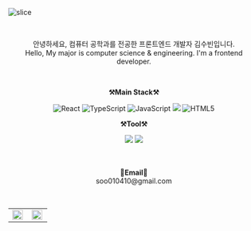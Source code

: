 ![slice](https://capsule-render.vercel.app/api?type=slice&color=auto&height=200&text=Hello&fontAlign=70&rotate=13&fontAlignY=25&desc=I'm%20Subin%20Kim.&descAlign=60&descAlignY=44)

<br>

<p align="center">
    안녕하세요,    
    컴퓨터 공학과를 전공한 프론트엔드 개발자 김수빈입니다.      
   <br/>
    Hello,
    My major is computer science & engineering.      
    I'm a frontend developer.      
</p>

<br>

<p align="center">
    <Strong>⚒️Main Stack⚒️</Strong><br>
</p>

<p align="center" display="inline-block">
    <img src="https://img.shields.io/badge/React-61DAFB?style=for-the-badge&logo=React&logoColor=black" alt="React"/> <img src="https://img.shields.io/badge/TypeScript-3178C6?style=for-the-badge&logo=TypeScript&logoColor=white" alt="TypeScript"/> <img src="https://img.shields.io/badge/JavaScript-F7DF1E?style=for-the-badge&logo=JavaScript&logoColor=black" alt="JavaScript"/> <img src="https://img.shields.io/badge/CSS-1572B6?style=for-the-badge&logo=css3&logoColor=white"/> <img src="https://img.shields.io/badge/HTML5-E34F26?style=for-the-badge&logo=HTML5&logoColor=white" alt="HTML5"/>
</p>

<p align="center">
    <Strong>⚒️Tool⚒️</Strong><br>
</p>

<p align="center" display="inline-block">
    <img src="https://img.shields.io/badge/Git-F05032?style=for-the-badge&logo=Git&logoColor=white"/> <img src="https://img.shields.io/badge/GitHub-181717?style=for-the-badge&logo=GitHub&logoColor=white"/>
</p>

<p align="center">
<br><br>
<Strong>📧Email📧</Strong><br>soo010410@gmail.com<br>

</p>

<br>

<div align="center">
<table>
    <tr>
      <td align="top" width="50%">
      <img src="https://github-readme-stats.vercel.app/api?username=green-study&count_private=true&show_icons=true&theme=buefy&hide_border=true" align="left" style="width: 95%" />
      </td>
      <td align="top" width="50%">
        <img src="https://github-readme-stats.vercel.app/api/top-langs/?username=green-study&hide=jupyter%20notebook&layout=compact&hide_border=true" align="left" style="width: 95%" />
      </td>
    </tr>
  </table>
    
</div>
